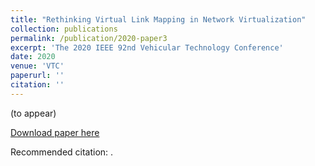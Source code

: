 ```yaml
---
title: "Rethinking Virtual Link Mapping in Network Virtualization"
collection: publications
permalink: /publication/2020-paper3
excerpt: 'The 2020 IEEE 92nd Vehicular Technology Conference'
date: 2020
venue: 'VTC'
paperurl: ''
citation: ''
---
```

(to appear)

[Download paper here](http://khoantd2010.github.io/files/paper3.pdf)

Recommended citation: .
